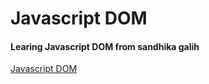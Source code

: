 # Javascript DOM
#### Learing Javascript DOM from sandhika galih
[Javascript DOM](https://www.youtube.com/playlist?list=PLFIM0718LjIWB3YRoQbQh82ZewAGtE2-3)
